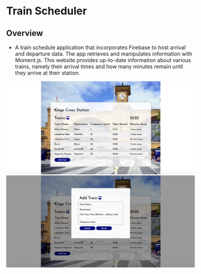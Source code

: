 # Train Scheduler
## Overview
* A train schedule application that incorporates Firebase to host arrival and departure data. The app retrieves and manipulates information with Moment.js. This website provides up-to-date information about various trains, namely their arrival times and how many minutes remain until they arrive at their station.

![Image of App 1](assets/images/train1.png)
![Image of App 2](assets/images/train2.png)